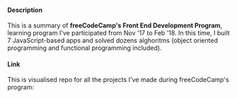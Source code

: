 <div>
  <h4>Description</h4>
  <p>This is a summary of <strong>freeCodeCamp's Front End Development Program</strong>, learning program I've participated from Nov '17 to Feb '18. In this time, I built 7 JavaScript-based apps and solved dozens alghoritms (object oriented programming and functional programming included).</p>
  <h4>Link</h4>
  <p>This is visualised repo for all the projects I've made during freeCodeCamp's program: </p>
</div>
